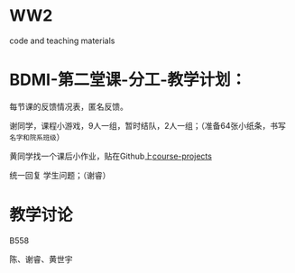 # WW2 
code and teaching materials 

# BDMI-第二堂课-分工-教学计划：

每节课的反馈情况表，匿名反馈。

谢同学，课程小游戏，9人一组，暂时结队，2人一组；（准备64张小纸条，书写 ``名字和院系班级``）

黄同学找一个课后小作业，贴在Github上[course-projects](../Course-Projects)

统一回复 学生问题；（谢睿）

# 教学讨论

B558 

陈、谢睿、黄世宇
